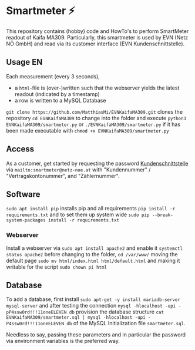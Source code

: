 # Smartmeter :zap:

This repository contains (hobby) code and HowTo's to perform SmartMeter readout of Kaifa MA309. Particularly, this smartmeter is used by EVN (Netz NÖ GmbH) and read via its customer interface (EVN Kundenschnittstelle).

## Usage EN
Each measurement (every 3 seconds),
- a `html`-file is (over-)written such that the webserver yields the latest readout (indicated by a timestamp)
- a row is written to a MySQL Database

`git clone https://github.com/MatthiasMi/EVNKaifaMA309.git`
clones the repository
`cd EVNKaifaMA309`
to change into the folder and execute
`python3 EVNKaifaMA309/smartmeter.py`
or
`./EVNKaifaMA309/smartmeter.py`
if it has been made executable with
`chmod +x EVNKaifaMA309/smartmeter.py`

## Access
As a customer, get started by requesting the password [Kundenschnittstelle](https://www.netz-noe.at/Download-(1)/Smart-Meter/218_9_SmartMeter_Kundenschnittstelle_lektoriert_14.aspx) via `mailto:smartmeter@netz-noe.at` with "Kundennummer" / "Vertragskontonummer", and "Zählernummer".


## Software
`sudo apt install pip`
installs pip and all requirements
`pip install -r requirements.txt`
and to set them up system wide
`sudo pip --break-system-packages install -r requirements.txt`


### Webserver
Install a webserver via
`sudo apt install apache2`
and enable it
`systemctl status apache2`
before changing to the folder, 
`cd /var/www/`
moving the default page
`sudo mv html/index.html html/default.html`
and making it writable for the script
`sudo chown pi html`


## Database
To add a database, first install
`sudo apt-get -y install mariadb-server mysql-server`
and after testing the connection
`mysql -hlocalhost -upi -pP4ssw0rd!!!11oneELEVEN db`
provision the database structure
`cat EVNKaifaMA309/smartmeter.sql | mysql -hlocalhost -upi -P4ssw0rd!!!11oneELEVEN db`
of the MySQL Initialization file `smartmeter.sql`.

Needless to say, passing these parameters and in particular the password via environment variables is the preferred way.

